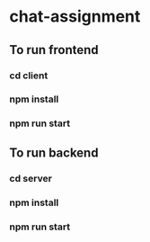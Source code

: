 # chat-assignment

## To run frontend
### cd client 
### npm install
### npm run start

## To run backend
### cd server
### npm install
### npm run start
